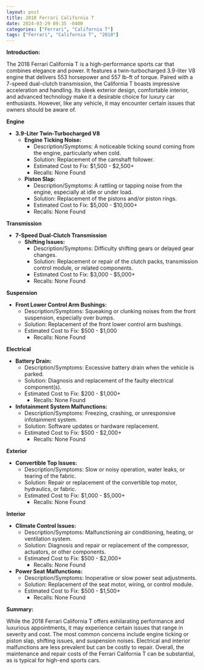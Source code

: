 ```yaml
---
layout: post
title: 2018 Ferrari California T
date: 2024-03-29 09:35 -0400
categories: ["Ferrari", "California T"]
tags: ["Ferrari", "California T", "2018"]
---
```

**Introduction:**

The 2018 Ferrari California T is a high-performance sports car that combines elegance and power. It features a twin-turbocharged 3.9-liter V8 engine that delivers 553 horsepower and 557 lb-ft of torque. Paired with a 7-speed dual-clutch transmission, the California T boasts impressive acceleration and handling. Its sleek exterior design, comfortable interior, and advanced technology make it a desirable choice for luxury car enthusiasts. However, like any vehicle, it may encounter certain issues that owners should be aware of.

**Engine**

* **3.9-Liter Twin-Turbocharged V8**
    * **Engine Ticking Noise:**
        * Description/Symptoms: A noticeable ticking sound coming from the engine, particularly when cold.
        * Solution: Replacement of the camshaft follower.
        * Estimated Cost to Fix: $1,500 - $2,500+
        * Recalls: None Found
    * **Piston Slap:**
        * Description/Symptoms: A rattling or tapping noise from the engine, especially at idle or under load.
        * Solution: Replacement of the pistons and/or piston rings.
        * Estimated Cost to Fix: $5,000 - $10,000+
        * Recalls: None Found

**Transmission**

* **7-Speed Dual-Clutch Transmission**
    * **Shifting Issues:**
        * Description/Symptoms: Difficulty shifting gears or delayed gear changes.
        * Solution: Replacement or repair of the clutch packs, transmission control module, or related components.
        * Estimated Cost to Fix: $3,000 - $5,000+
        * Recalls: None Found

**Suspension**

* **Front Lower Control Arm Bushings:**
    * Description/Symptoms: Squeaking or clunking noises from the front suspension, especially over bumps.
    * Solution: Replacement of the front lower control arm bushings.
    * Estimated Cost to Fix: $500 - $1,000
        * Recalls: None Found

**Electrical**

* **Battery Drain:**
    * Description/Symptoms: Excessive battery drain when the vehicle is parked.
    * Solution: Diagnosis and replacement of the faulty electrical component(s).
    * Estimated Cost to Fix: $200 - $1,000+
        * Recalls: None Found
* **Infotainment System Malfunctions:**
    * Description/Symptoms: Freezing, crashing, or unresponsive infotainment system.
    * Solution: Software updates or hardware replacement.
    * Estimated Cost to Fix: $500 - $2,000+
        * Recalls: None Found

**Exterior**

* **Convertible Top Issues:**
    * Description/Symptoms: Slow or noisy operation, water leaks, or tearing of the fabric.
    * Solution: Repair or replacement of the convertible top motor, hydraulics, or fabric.
    * Estimated Cost to Fix: $1,000 - $5,000+
        * Recalls: None Found

**Interior**

* **Climate Control Issues:**
    * Description/Symptoms: Malfunctioning air conditioning, heating, or ventilation system.
    * Solution: Diagnosis and repair or replacement of the compressor, actuators, or other components.
    * Estimated Cost to Fix: $500 - $2,000+
        * Recalls: None Found
* **Power Seat Malfunctions:**
    * Description/Symptoms: Inoperative or slow power seat adjustments.
    * Solution: Replacement of the seat motor, wiring, or control module.
    * Estimated Cost to Fix: $500 - $1,500+
        * Recalls: None Found

**Summary:**

While the 2018 Ferrari California T offers exhilarating performance and luxurious appointments, it may experience certain issues that range in severity and cost. The most common concerns include engine ticking or piston slap, shifting issues, and suspension noises. Electrical and interior malfunctions are less prevalent but can be costly to repair. Overall, the maintenance and repair costs of the Ferrari California T can be substantial, as is typical for high-end sports cars.
